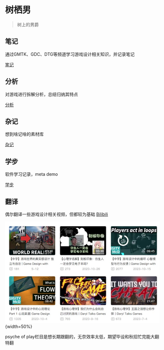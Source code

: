 # 树栖男

> 树上的男爵

## 笔记

通过GMTK、GDC、DTG等频道学习游戏设计相关知识，并记录笔记

[笔记](./01method.md) 

## 分析

对游戏进行拆解分析，总结归纳其特点

[分析](./02appr.md) 

## 杂记

想到啥记啥的素材库

[杂记](./03bee.md) 

## 学步

软件学习记录，meta demo

[学步](./04demo.md) 


## 翻译

偶尔翻译一些游戏设计相关视频，但都较为基础 [Bilibili](https://space.bilibili.com/8299686)

![](img/tr.jpg){width=50%}

psyche of play栏目是想长期跟翻的，无奈效率太低，期望毕设和秋招忙完能大翻特翻
